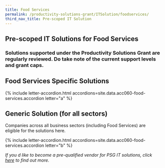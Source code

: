 ```yaml
---
title: Food Services
permalink: /productivity-solutions-grant/ITSolution/foodservices/
third_nav_title: Pre-scoped IT Solution
---
```


## Pre-scoped IT Solutions for Food Services

### Solutions supported under the Productivity Solutions Grant are regularly reviewed. Do take note of the current support levels and grant caps.

## Food Services Specific Solutions
{% include letter-accordion.html accordions=site.data.acc060-food-services.accordion letter="a" %}

## Generic Solution (for all sectors)
Companies across all business sectors (including Food Services) are eligible for the solutions here.

{% include letter-accordion.html accordions=site.data.acc060-food-services.accordion letter="b" %}

_If you d like to become a pre-qualified vendor for PSG IT solutions, click <a target='_blank' href='https://www.imda.gov.sg/icmvendors' >here</a> to find out more._